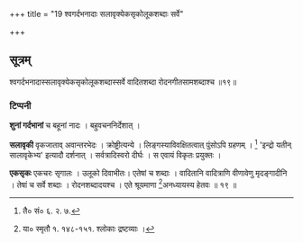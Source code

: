 +++
title = "19 श्वगर्दभनादाः सलावृक्येकसृकोलूकशब्दाः सर्वे"

+++
## सूत्रम्
श्वगर्दभनादास्सलावृक्येकसृकोलूकशब्दास्सर्वे वादितशब्दा रोदनगीतसामशब्दाश्च ॥१९॥  
### टिप्पनी
**शुनां गर्दभानां** च बहूनां नादः । बहुवचननिर्देशात् ।  

**सलावृकी** वृकजाताव् अवान्तरभेदः । क्रोष्ट्रीत्यन्ये । लिङ्गस्याविवक्षितत्वात् पुंसोऽपि ग्रहणम् । [^१] 'इन्द्रो यतीन् सालावृकेभ्य' इत्यादौ दर्शनात् । सर्वत्रादिस्वरो दीर्घः । स एवायं विकृतः प्रयुक्तः । 

**एकसृकः** एकचरः सृगालः । उलूको दिवाभीतः। एतेषां च शब्दाः । वादितानि वादित्राणि वीणावेणु मृदङ्गादीनि । तेषां च सर्वे शब्दाः । रोदनशब्दादयश्च । एते श्रूयमाणा [^२]अनध्यायस्य हेतवः ॥ १९ ॥

[^१]: तै० सं० ६. २. ७.   

[^२]: या० स्मृतौ १. १४८-१५१. श्लोकाः द्रष्टव्याः ।

